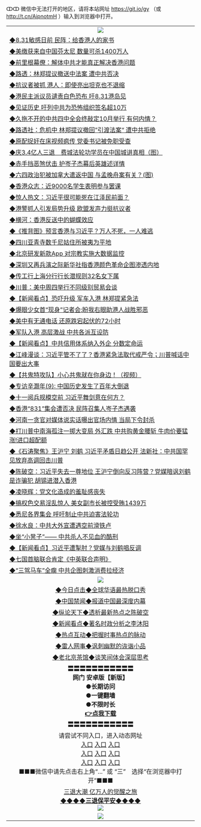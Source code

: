 ↀↀ 微信中无法打开的地区，请将本站网址 https://git.io/gy （或 http://t.cn/AipnotmH ）输入到浏览器中打开。 

<table>
   <tr>
    <td align=center><img src="https://github.com/gyhhx/image-upload/blob/master/20190822-2.jpg" /></td>
  </tr>
   <tr>
<td align=left>
<a href="https://g9v8t8z4.stackpathcdn.com/oo.aspx?name=c1068850&key=tvurxxlgoqbampcg&from=gy">◆8.31敏感日前 民阵：给香港人的家书</a><br/></td>
  </tr>
  <tr>
<td align=left>
<a href="https://g9v8t8z4.stackpathcdn.com/oo.aspx?name=c1068832&key=tvurxxlgoqbampcg&from=gy">◆美缴获来自中国芬太尼 数量可杀1400万人</a><br/></td>
 </tr>
  <tr>
<td align=left>
<a href="https://g9v8t8z4.stackpathcdn.com/oo.aspx?name=c1068827&key=tvurxxlgoqbampcg&from=gy">◆前里根幕僚：解体中共才能真正解决香港问题</a><br/></td>
 </tr>
   <tr>
<td align=left>
<a href="https://g9v8t8z4.stackpathcdn.com/oo.aspx?name=c1068766&key=tvurxxlgoqbampcg&from=gy">◆路透：林郑提议撤送中法案 遭中共否决</a><br/></td>
   </tr> 
  <tr>
<td align=left>
<a href="https://g9v8t8z4.stackpathcdn.com/oo.aspx?name=c1068774&key=tvurxxlgoqbampcg&from=gy">◆抗议者被抓 港人：即使亮出坦克也不退缩</a><br/></td>
  </tr> 
 <tr>
<td align=left>
<a href="https://g9v8t8z4.stackpathcdn.com/oo.aspx?name=c1068891&key=tvurxxlgoqbampcg&from=gy">◆港民主派议员谴责白色恐布 吁8.31港岛见</a><br/>
</td>
   </tr>
 <tr>
<td align=left>
<a href="https://g9v8t8z4.stackpathcdn.com/oo.aspx?name=c1068658&key=tvurxxlgoqbampcg&from=gy">◆见证历史 吁列中共为恐怖组织签名超10万</a><br/></td>
  </tr>
  <tr>
<td align=left>
<a href="https://g9v8t8z4.stackpathcdn.com/oo.aspx?name=c1068877&key=tvurxxlgoqbampcg&from=gy">◆久拖不开的中共四中全会终敲定10月举行 有何内情？</a><br/></td>
 </tr>
   <tr>
<td align=left>
<a href="https://g9v8t8z4.stackpathcdn.com/oo.aspx?name=c1068803&key=tvurxxlgoqbampcg&from=gy">◆路透社：危机中 林郑提议撤回”引渡法案“ 遭中共拒绝</a><br/></td>
   </tr>
 <tr>
<td align=left>
<a href="https://g9v8t8z4.stackpathcdn.com/oo.aspx?name=c1068881&key=tvurxxlgoqbampcg&from=gy">◆原配捉奸在床视频疯传 党委书记被免职受查</a><br/></td>
  </tr>
  <tr>
<td align=left>
<a href="https://g9v8t8z4.stackpathcdn.com/oo.aspx?name=c816702_6_1&key=tvurxxlgoqbampcg&from=gy">◆庆3.4亿人三退　费城法轮功学员在中国城讲真相（图）</a><br/></td>
 </tr>
  <tr>
<td align=left>
<a href="https://g9v8t8z4.stackpathcdn.com/oo.aspx?name=http://www.epochtimes.com/gb/19/8/30/n11488993.htm&key=tvurxxlgoqbampcg&from=gy">◆赤手挡恶煞伏击 护岑子杰幕后英雄述详情</a><br/></td>
 </tr>
   <tr>
<td align=left>
<a href="https://g9v8t8z4.stackpathcdn.com/oo.aspx?name=http://www.secretchina.com/news/gb/2019/08/31/905624.html&key=tvurxxlgoqbampcg&from=gy">◆六四政治犯被加拿大遣返中国 与孟晚舟案有关？(图)</a><br/></td>
   </tr> 
  <tr>
<td align=left>
<a href="https://g9v8t8z4.stackpathcdn.com/oo.aspx?name=c1068688&key=tvurxxlgoqbampcg&from=gy">◆香港众志：近9000名学生表明参与罢课</a><br/></td>
  </tr> 
 <tr>
<td align=left>
<a href="https://g9v8t8z4.stackpathcdn.com/oo.aspx?name=c1068754&key=tvurxxlgoqbampcg&from=gy">◆惊人热文：习近平很可能死在江泽民前面？</a><br/>
</td>
   </tr>
 <tr>
<td align=left>
<a href="https://g9v8t8z4.stackpathcdn.com/oo.aspx?name=c1068872&key=tvurxxlgoqbampcg&from=gy">◆港警抓人引发局势升级 欧盟发声力挺抗议者</a><br/>
</td>
   </tr>
 <tr>
<td align=left>
<a href="https://g9v8t8z4.stackpathcdn.com/oo.aspx?name=c1068873&key=tvurxxlgoqbampcg&from=gy">◆横河：香港反送中的蝴蝶效应</a><br/></td>
  </tr>
  <tr>
<td align=left>
<a href="https://g9v8t8z4.stackpathcdn.com/oo.aspx?name=c1068899&key=tvurxxlgoqbampcg&from=gy">◆《推背图》预言香港与习近平？万人不死，一人难逃</a><br/></td>
 </tr>
   <tr>
<td align=left>
<a href="https://g9v8t8z4.stackpathcdn.com/oo.aspx?name=c1068842&key=tvurxxlgoqbampcg&from=gy">◆四川亚青寺数千尼姑住所被夷为平地</a><br/>
</td>
   </tr>
 <tr>
<td align=left>
<a href="https://g9v8t8z4.stackpathcdn.com/oo.aspx?name=c1068864&key=tvurxxlgoqbampcg&from=gy">◆北京研发新款App 对宗教实施大数据监控</a><br/>
</td>
</tr> 
<tr>
<td align=left>
<a href="https://g9v8t8z4.stackpathcdn.com/oo.aspx?name=c1068847&key=tvurxxlgoqbampcg&from=gy">◆深圳又再兵演之际新华社指香港颜色革命企图渗透内地</a><br/>
</td>       
</tr> 
   <tr>
<td align=left>
<a href="https://g9v8t8z4.stackpathcdn.com/oo.aspx?name=c1068426&key=tvurxxlgoqbampcg&from=gy">◆传工行上海分行行长潜规则32名女下属</a><br/></td>
  </tr>
  <tr>
<td align=left>
<a href="https://g9v8t8z4.stackpathcdn.com/oo.aspx?name=c1068439&key=tvurxxlgoqbampcg&from=gy">◆川普：美中周四举行不同级别贸易会谈</a><br/></td>
 </tr>
  <tr>
<td align=left>
<a href="https://g9v8t8z4.stackpathcdn.com/oo.aspx?name=c1068461&key=tvurxxlgoqbampcg&from=gy">◆【新闻看点】恐吓升级 军车入港 林郑提紧急法</a><br/></td>
 </tr>
   <tr>
<td align=left>
<a href="https://g9v8t8z4.stackpathcdn.com/oo.aspx?name=c1068525&key=tvurxxlgoqbampcg&from=gy">◆爆眼少女首“现身”记者会:盼我右眼助港人战胜邪恶</a><br/></td>
   </tr> 
  <tr>
<td align=left>
<a href="https://g9v8t8z4.stackpathcdn.com/oo.aspx?name=c1068311&key=tvurxxlgoqbampcg&from=gy">◆美中有无通电话 还原跌宕起伏的72小时</a><br/></td>
  </tr> 
 <tr>
<td align=left>
<a href="https://g9v8t8z4.stackpathcdn.com/oo.aspx?name=c1068406&key=tvurxxlgoqbampcg&from=gy">◆军队入港 高层激战 中共各派互设防</a><br/>
</td>
   </tr>
 <tr>
<td align=left>
<a href="https://g9v8t8z4.stackpathcdn.com/oo.aspx?name=c1068500&key=tvurxxlgoqbampcg&from=gy">◆【新闻看点】中共信用体系纳入外企 分数定命运</a><br/></td>
  </tr>
  <tr>
<td align=left>
<a href="https://g9v8t8z4.stackpathcdn.com/oo.aspx?name=http://www.soundofhope.org/gb/2019/08/28/n3140417.html&key=tvurxxlgoqbampcg&from=gy">◆江峰漫谈：习近平管不了了？香港紧急法取代戒严令；川普喊话中国要出大事</a><br/></td>
 </tr>
   <tr>
<td align=left>
<a href="https://g9v8t8z4.stackpathcdn.com/oo.aspx?name=c1068409&key=tvurxxlgoqbampcg&from=gy">◆【共鬼特攻队】小心共鬼就在你身边！（视频）</a><br/></td>
   </tr>
 <tr>
<td align=left>
<a href="https://g9v8t8z4.stackpathcdn.com/oo.aspx?name=c1068410&key=tvurxxlgoqbampcg&from=gy">◆专访辛灏年(9): 中国历史发生了百年大倒退</a><br/></td>
  </tr>
  <tr>
<td align=left>
<a href="https://g9v8t8z4.stackpathcdn.com/oo.aspx?name=c1068514&key=tvurxxlgoqbampcg&from=gy">◆十一阅兵规模空前 习近平舞剑意在何方？</a><br/></td>
 </tr>
  <tr>
<td align=left>
<a href="https://g9v8t8z4.stackpathcdn.com/oo.aspx?name=c1068328&key=tvurxxlgoqbampcg&from=gy">◆香港“831”集会遭否决 民阵召集人岑子杰遇袭</a><br/></td>
 </tr>
   <tr>
<td align=left>
<a href="https://g9v8t8z4.stackpathcdn.com/oo.aspx?name=http://www.epochtimes.com/gb/19/8/29/n11486400.htm&key=tvurxxlgoqbampcg&from=gy">◆河南一贪官对媒体说实话曝出官场内情 当局下令封杀</a><br/></td>
   </tr> 
  <tr>
<td align=left>
<a href="https://g9v8t8z4.stackpathcdn.com/oo.aspx?name=c1068411&key=tvurxxlgoqbampcg&from=gy">◆打川普中南海孤注一掷大变局 外汇跌 中共购黄金腰斩 牛肉价要猛涨!进口超配额</a><br/></td>
  </tr> 
 <tr>
<td align=left>
<a href="https://g9v8t8z4.stackpathcdn.com/oo.aspx?name=c1068428&key=tvurxxlgoqbampcg&from=gy">◆《石涛聚焦》王沪宁 刘鹤 习近平矛盾日趋公开 法新社：中共国罕见放弃高调回击川普</a><br/>
</td>
   </tr>
 <tr>
<td align=left>
<a href="https://g9v8t8z4.stackpathcdn.com/oo.aspx?name=c1068445&key=tvurxxlgoqbampcg&from=gy">◆陈破空：习近平失去一尊地位 王沪宁倒向反习阵营？党媒暗讽刘鹤是诈骗犯 胡锡进潜入香港</a><br/>
</td>
   </tr>
 <tr>
<td align=left>
<a href="https://g9v8t8z4.stackpathcdn.com/oo.aspx?name=c1068488&key=tvurxxlgoqbampcg&from=gy">◆凌晓辉：党文化造成的羞耻感丧失</a><br/></td>
  </tr>
  <tr>
<td align=left>
<a href="https://g9v8t8z4.stackpathcdn.com/oo.aspx?name=c1068375&key=tvurxxlgoqbampcg&from=gy">◆搞权色交易淫乱惊人 美女副市长被控受贿1439万</a><br/></td>
 </tr>
   <tr>
<td align=left>
<a href="https://g9v8t8z4.stackpathcdn.com/oo.aspx?name=http://www.minghui.org/mh/articles/2019/8/29/392047.html&key=tvurxxlgoqbampcg&from=gy">◆悉尼各界集会 呼吁制止中共迫害法轮功</a><br/>
</td>
   </tr>
 <tr>
<td align=left>
<a href="https://g9v8t8z4.stackpathcdn.com/oo.aspx?name=c1068536&key=tvurxxlgoqbampcg&from=gy">◆徐水良：中共大外宣遭遇空前滑铁卢</a><br/>
</td>
</tr> 
<tr>
<td align=left>
<a href="https://g9v8t8z4.stackpathcdn.com/oo.aspx?name=c1068531&key=tvurxxlgoqbampcg&from=gy">◆坐“小凳子”—— 中共杀人不见血的酷刑</a><br/>
</td>       
</tr> 

   <tr>
<td align=left>
<a href="https://g9v8t8z4.stackpathcdn.com/oo.aspx?name=c1068188&key=tvurxxlgoqbampcg&from=gy">◆【新闻看点】习近平遭掣肘？党媒与刘鹤唱反调</a><br/></td>
  </tr>
  <tr>
<td align=left>
<a href="https://g9v8t8z4.stackpathcdn.com/oo.aspx?name=c1068245&key=tvurxxlgoqbampcg&from=gy">◆七国首脑联合肯定《中英联合声明》</a><br/></td>
 </tr>
  <tr>
<td align=left>
<a href="https://g9v8t8z4.stackpathcdn.com/oo.aspx?name=c1068090&key=tvurxxlgoqbampcg&from=gy">◆“三驾马车”全瘸 中共企图刺激消费拉经济</a><br/></td>
 </tr>
   <tr>
    <td align=center><img src="https://github.com/gyhhx/image-upload/blob/master/ogate-c.JPG" /></td>
  </tr>
   <tr>
   <td align=center> 
<a href="https://xvery.li/oo.aspx?name=c816850&key=lvvdiyawanfwimxk&from=gy&tag=9877">◆今日点击◆全球华语最热脱口秀</a><br/>
    </td>
  </tr>
  <tr>
  <td align=center>
<a href="https://xvery.li/oo.aspx?name=c816860&key=lvvdiyawanfwimxk&from=gy&tag=99733110">◆中国禁闻◆报道中国最深度内幕</a><br/>
   </tr>
  <tr>
     <td align=center>
<a href="https://xvery.li/oo.aspx?name=c816855&key=lvvdiyawanfwimxk&from=gy&tag=997110">◆纵论天下◆透析最新热点之陈破空</a><br/>
   </tr>
   <tr>
      <td align=center>
<a href="https://xvery.li/oo.aspx?name=c838308&key=lvvdiyawanfwimxk&from=gy&tag=9973110">◆新闻看点◆著名时政分析之李沐阳</a><br/>
   </tr>
   <tr>
     <td align=center>
<a href="https://xvery.li/oo.aspx?name=c816852&key=lvvdiyawanfwimxk&from=gy&tag=9733110">◆热点互动◆把握时事热点的脉动</a><br/>
   </tr>
   <tr>
      <td align=center>
<a href="https://xvery.li/oo.aspx?name=c816694&key=lvvdiyawanfwimxk&from=gy&tag=93310">◆雷人网事◆讽刺幽默的诙谐小品</a><br/>
   </tr>
   <tr>
    <td align=center>
<a href="https://xvery.li/oo.aspx?name=c816650&key=lvvdiyawanfwimxk&from=gy&tag=9973110">◆老北京茶馆◆谈笑间体会深层思考</a><br/>
   </tr>
  <tr>
    <td align=center>
 <b>〓〓〓〓〓〓〓〓〓〓〓<br/>网门 安卓版【新版】<br/> ●长期访问<br/> ●一键翻墙<br/>  ●不限时长<br/> 
 <a href="https://share.weiyun.com/5RqCKCe">👉<b>点我下载</a><br/>〓〓〓〓〓〓〓〓〓〓〓<br/>
    </td>
    </tr>
   <tr>
    <td align=center>请尝试不同入口，进入动态网址<br/>
      <a href="https://s3.us-east-2.amazonaws.com/ogateo/show.htm">入口</a>
      <a href="https://s3.ca-central-1.amazonaws.com/ogatec/show.htm">入口</a>
      <a href="https://s3.ap-southeast-2.amazonaws.com/ogatey/show.htm">入口</a><br/>
      <a href="https://s3.ap-northeast-2.amazonaws.com/ogates/show.htm">入口</a>
      <a href="https://s3.eu-central-1.amazonaws.com/ogatef/show.htm">入口</a>
      <a href="https://s3.ap-south-1.amazonaws.com/ogatem/show.htm">入口</a><br/>
      <a href="https://s3-us-west-1.amazonaws.com/ogaten/show.htm">入口</a>
      <a href="https://s3.eu-west-2.amazonaws.com/ogatel/show.htm">入口</a>
      <a href="https://s3.ap-northeast-1.amazonaws.com/ogatet/show.htm">入口</a><br/>
      ■■■微信中请先点击右上角“...” 或 “三”　选择“在浏览器中打开”■■■<b><br/>
    </td>
  </tr>
  <tr>  
  <td align=center>
  <a href="http://ctbtfdoocixoa.global.ssl.fastly.net/oo.aspx?name=c894205&key=ofejcfaxcltk&from=gy&tag=9973110">三退大潮 亿万人的觉醒之旅</a><br/>
      <a href="http://ctbtfdoocixoa.global.ssl.fastly.net/oo.aspx?name=ogQuit.aspx&key=ofejcfaxcltk&from=gy"><b>◆◆◆◆三退保平安◆◆◆◆<br/></a>
      <img src="https://github.com/gyhhx/image-upload/blob/master/3t.jpg" /><br/>
      </td>
  </tr>
   <tr>
    <td align=center><img src="https://raw.githubusercontent.com/oGate2/Up/master/oGate_640.jpg"/></td>
  </tr>
</table>



